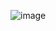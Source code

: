 ![image](https://user-images.githubusercontent.com/108607378/219846736-57c55585-150b-4b62-8161-ca2331d87d1b.png)

